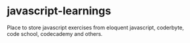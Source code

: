 javascript-learnings
====================

Place to store javascript exercises from eloquent javascript, coderbyte, code school, codecademy and others.  
